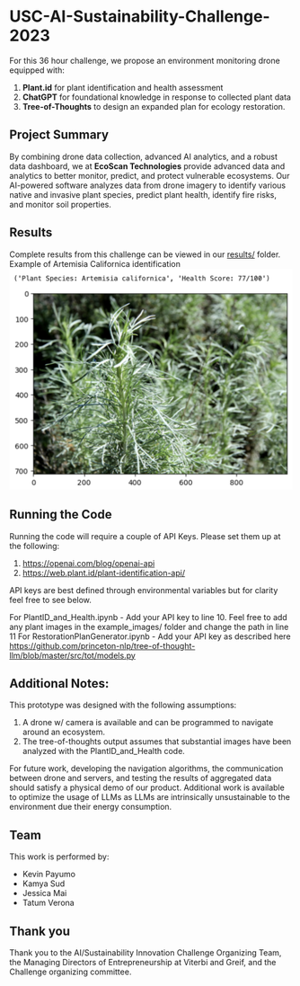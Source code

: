 # USC-AI-Sustainability-Challenge-2023

For this 36 hour challenge, we propose an environment monitoring drone equipped with:
1. **Plant.id** for plant identification and health assessment
2. **ChatGPT** for foundational knowledge in response to collected plant data
3. **Tree-of-Thoughts** to design an expanded plan for ecology restoration.

## Project Summary
By combining drone data collection, advanced AI analytics, and a robust data dashboard, we at **EcoScan Technologies** provide advanced data and analytics to better monitor, predict, and protect vulnerable ecosystems. Our AI-powered software analyzes data from drone imagery to identify various native and invasive plant species, predict plant health, identify fire risks, and monitor soil properties.

## Results
Complete results from this challenge can be viewed in our [results/](results/) folder.
Example of Artemisia Californica identification
![Example of Artemisia Californica identification](results/PlantID_example_output1.png)

## Running the Code
Running the code will require a couple of API Keys. Please set them up at the following:
1. https://openai.com/blog/openai-api
2. https://web.plant.id/plant-identification-api/

API keys are best defined through environmental variables but for clarity feel free to see below. 

For PlantID_and_Health.ipynb - Add your API key to line 10. Feel free to add any plant images in the example_images/ folder and change the path in line 11
For RestorationPlanGenerator.ipynb - Add your API key as described here https://github.com/princeton-nlp/tree-of-thought-llm/blob/master/src/tot/models.py

## Additional Notes:
This prototype was designed with the following assumptions:

1. A drone w/ camera is available and can be programmed to navigate around an ecosystem.
2.  The tree-of-thoughts output assumes that substantial images have been analyzed with the PlantID_and_Health code.

For future work, developing the navigation algorithms, the communication between drone and servers, and testing the results of aggregated data should satisfy a physical demo of our product. Additional work is available to optimize the usage of LLMs as LLMs are intrinsically unsustainable to the environment due their energy consumption.

## Team
This work is performed by:
- Kevin Payumo
- Kamya Sud
- Jessica Mai
- Tatum Verona

## Thank you
Thank you to the AI/Sustainability Innovation Challenge Organizing Team, the Managing Directors of Entrepreneurship at Viterbi and Greif, and the Challenge organizing committee.
